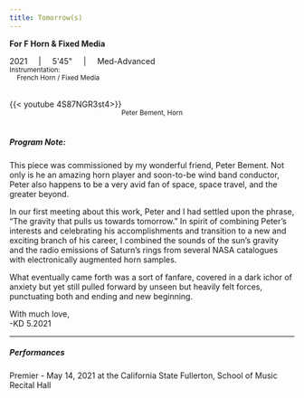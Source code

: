 ```yaml
---
title: Tomorrow(s)
---
```

**For F Horn & Fixed Media**

2021     |     5'45"     |     Med-Advanced<br>
<small> Instrumentation: <br>
&nbsp; &nbsp; French Horn / Fixed Media</small>

<br>
{{< youtube 4S87NGR3st4>}}

<center>
<sub>Peter Bement, Horn</sub>
</center>

<br>

##### Program Note: 

This piece was commissioned by my wonderful friend, Peter Bement. Not only is he an amazing horn player and soon-to-be wind band conductor, Peter also happens to be a very avid fan of space, space travel, and the greater beyond.


In our first meeting about this work, Peter and I had settled upon the phrase, “The gravity that pulls us towards tomorrow.” In spirit of combining Peter’s interests and celebrating his accomplishments and transition to a new and exciting branch of his career, I combined the sounds of the sun’s gravity and the radio emissions of Saturn’s rings from several NASA catalogues with electronically augmented horn samples.


What eventually came forth was a sort of fanfare, covered in a dark ichor of anxiety but yet still pulled forward by unseen but heavily felt forces, punctuating both and ending and new beginning.

With much love,\
-KD 5.2021

---
##### Performances

Premier - May 14, 2021 at the California State Fullerton, School of Music Recital Hall